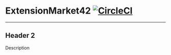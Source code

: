 # ExtensionMarket42 [![CircleCI](https://circleci.com/gh/mmgrigorova/ExtensionMarket42.svg?style=shield)](https://circleci.com/gh/mmgrigorova/ExtensionMarket42)

---

## Header 2

Description

